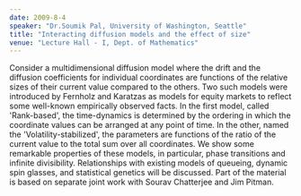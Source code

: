 ```yaml
---
date: 2009-8-4
speaker: "Dr.Soumik Pal, University of Washington, Seattle"
title: "Interacting diffusion models and the effect of size"
venue: "Lecture Hall - I, Dept. of Mathematics"
---
```

Consider a multidimensional diffusion model where the drift and the
diffusion coefficients for individual coordinates are functions of
the relative sizes of their current value compared to the others.
Two such models were introduced by Fernholz and Karatzas as models
for equity markets to reflect some well-known empirically observed
facts. In the first model, called 'Rank-based', the time-dynamics is
determined by the ordering in which the coordinate values can be
arranged at
any point of time. In the other, named the 'Volatility-stabilized', the
parameters are functions of the ratio of the current value to the total
sum over all coordinates. We show some remarkable properties of these
models, in  particular, phase transitions and infinite divisibility.
Relationships with existing models of queueing, dynamic spin glasses, and
statistical genetics will be discussed. Part of the material is based on
separate joint work with Sourav Chatterjee and Jim Pitman.
